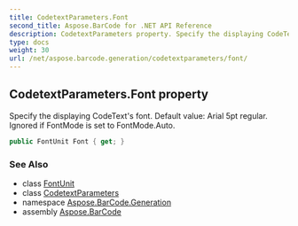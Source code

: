 ```yaml
---
title: CodetextParameters.Font
second_title: Aspose.BarCode for .NET API Reference
description: CodetextParameters property. Specify the displaying CodeTexts font. Default value Arial 5pt regular. Ignored if FontMode is set to FontMode.Auto
type: docs
weight: 30
url: /net/aspose.barcode.generation/codetextparameters/font/
---
```

## CodetextParameters.Font property

Specify the displaying CodeText's font. Default value: Arial 5pt regular. Ignored if FontMode is set to FontMode.Auto.

```csharp
public FontUnit Font { get; }
```

### See Also

* class [FontUnit](../../fontunit/)
* class [CodetextParameters](../)
* namespace [Aspose.BarCode.Generation](../../codetextparameters/)
* assembly [Aspose.BarCode](../../../)


